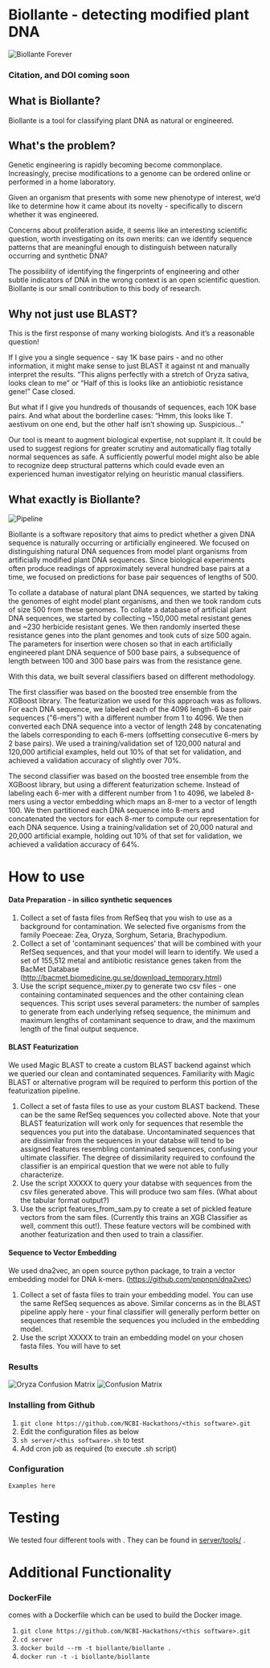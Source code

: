 # Biollante - detecting modified plant DNA
![Biollante Forever](https://github.com/NCBI-Hackathons/Biollante/blob/master/biollante_logo.png)

### Citation, and DOI coming soon

## What is Biollante?

Biollante is a tool for classifying plant DNA as natural or engineered.

## What's the problem?

Genetic engineering is rapidly becoming become commonplace. Increasingly, precise modifications to a genome can be ordered online or performed in a home laboratory.

Given an organism that presents with some new phenotype of interest, we’d like to determine how it came about its novelty - specifically to discern whether it was engineered.

Concerns about proliferation aside, it seems like an interesting scientific question, worth investigating on its own merits: can we identify sequence patterns that are meaningful enough to distinguish between naturally occurring and synthetic DNA?

The possibility of identifying the fingerprints of engineering and other subtle indicators of DNA in the wrong context is an open scientific question. Biollante is our small contribution to this body of research.

## Why not just use BLAST?

This is the first response of many working biologists. And it’s a reasonable question!

If I give you a single sequence - say 1K base pairs - and no other information, it might make sense to just BLAST it against nt and manually interpret the results. “This aligns perfectly with a stretch of Oryza sativa, looks clean to me” or “Half of this is looks like an antiobiotic resistance gene!” Case closed.

But what if I give you hundreds of thousands of sequences, each 10K base pairs. And what about the borderline cases: “Hmm, this looks like T. aestivum on one end, but the other half isn’t showing up. Suspicious...”

Our tool is meant to augment biological expertise, not supplant it. It could be used to suggest regions for greater scrutiny and automatically flag totally normal sequences as safe. A sufficiently powerful model might also be able to recognize deep structural patterns which could evade even an experienced human investigator relying on heuristic manual classifiers.

## What exactly is Biollante?

![Pipeline](https://github.com/NCBI-Hackathons/Biollante/blob/master/Untitled%20presentation.pptx.jpg)

Biollante is a software repository that aims to predict whether a given DNA sequence is naturally occurring or artificially engineered. We focused on distinguishing natural DNA sequences from model plant organisms from artificially modified plant DNA sequences. Since biological experiments often produce readings of approximately several hundred base pairs at a time, we focused on predictions for base pair sequences of lengths of 500.

To collate a database of natural plant DNA sequences, we started by taking the genomes of eight model plant organisms, and then we took random cuts of size 500 from these genomes. To collate a database of artificial plant DNA sequences, we started by collecting ~150,000 metal resistant genes and ~230 herbicide resistant genes. We then randomly inserted these resistance genes into the plant genomes and took cuts of size 500 again. The parameters for insertion were chosen so that in each artificially engineered plant DNA sequence of 500 base pairs, a subsequence of length between 100 and 300 base pairs was from the resistance gene.

With this data, we built several classifiers based on different methodology.

The first classifier was based on the boosted tree ensemble from the XGBoost library. The featurization we used for this approach was as follows. For each DNA sequence, we labeled each of the 4096 length-6 base pair sequences ("6-mers") with a different number from 1 to 4096. We then converted each DNA sequence into a vector of length 248 by concatenating the labels corresponding to each 6-mers (offsetting consecutive 6-mers by 2 base pairs). We used a training/validation set of 120,000 natural and 120,000 artificial examples, held out 10% of that set for validation, and achieved a validation accuracy of slightly over 70%.

The second classifier was based on the boosted tree ensemble from the XGBoost library, but using a different featurization scheme. Instead of labeling each 6-mer with a different number from 1 to 4096, we labeled 8-mers using a vector embedding which maps an 8-mer to a vector of length 100. We then partitioned each DNA sequence into 8-mers and concatenated the vectors for each 8-mer to compute our representation for each DNA sequence. Using a training/validation set of 20,000 natural and 20,000 artificial example, holding out 10% of that set for validation, we achieved a validation accuracy of 64%.

# How to use <this software>

#### Data Preparation - in silico synthetic sequences
1. Collect a set of fasta files from RefSeq that you wish to use as a background for contamination. We selected five organisms from the family Poeceae: Zea, Oryza, Sorghum, Setaria, Brachypodium.
2. Collect a set of 'contaminant sequences' that will be combined with your RefSeq sequences, and that your model will learn to identify. We used a set of 155,512 metal and antibiotic resistance genes taken from the BacMet Database (http://bacmet.biomedicine.gu.se/download_temporary.html)
3. Use the script sequence_mixer.py to generate two csv files - one containing contaminated sequences and the other containing clean sequences. This script uses several parameters: the number of samples to generate from each underlying refseq sequence, the minimum and maximum lengths of contaminant sequence to draw, and the maximum length of the final output sequence.

#### BLAST Featurization 

We used Magic BLAST to create a custom BLAST backend against which we queried our clean and contaminated sequences. Familiarity with Magic BLAST or alternative program will be required to perform this portion of the featurization pipeline.

1. Collect a set of fasta files to use as your custom BLAST backend. These can be the same RefSeq sequences you collected above. Note that your BLAST featurization will work only for sequences that resemble the sequences you put into the database. Uncontaminated sequences that are dissimilar from the sequences in your databse will tend to be assigned features resembling contaminated sequences, confusing your ultimate classifier. The degree of dissimilarity required to confound the classifier is an empirical question that we were not able to fully characterize. 
2. Use the script XXXXX to query your databse with sequences from the csv files generated above. This will produce two sam files. (What about the tabular format output?)
3. Use the script features_from_sam.py to create a set of pickled feature vectors from the sam files. (Currently this trains an XGB Classifier as well, comment this out!). These feature vectors will be combined with another featurization and then used to train a classifier.

#### Sequence to Vector Embedding

We used dna2vec, an open source python package, to train a vector embedding model for DNA k-mers. (https://github.com/pnpnpn/dna2vec)
1. Collect a set of fasta files to train your embedding model. You can use the same RefSeq sequences as above. Similar concerns as in the BLAST pipeline apply here - your final classifier will generally perform better on sequences that resemble the sequences you included in the embedding model.
2. Use the script XXXXX to train an embedding model on your chosen fasta files. You will have to set

### Results
![Oryza Confusion Matrix](https://github.com/NCBI-Hackathons/Biollante/blob/master/Screen%20Shot%202018-01-12%20at%206.18.27%20PM.png)
![Confusion Matrix](https://github.com/NCBI-Hackathons/Biollante/blob/master/myster_seq_confusion.png)

### Installing <this software> from Github

1. `git clone https://github.com/NCBI-Hackathons/<this software>.git`
2. Edit the configuration files as below
3. `sh server/<this software>.sh` to test
4. Add cron job as required (to execute <this software>.sh script)

### Configuration

```Examples here```

# Testing

We tested four different tools with <this software>. They can be found in [server/tools/](server/tools/) .

# Additional Functionality

### DockerFile

<this software> comes with a Dockerfile which can be used to build the Docker image.

  1. `git clone https://github.com/NCBI-Hackathons/<this software>.git`
  2. `cd server`
  3. `docker build --rm -t biollante/biollante .`
  4. `docker run -t -i biollante/biollante`


